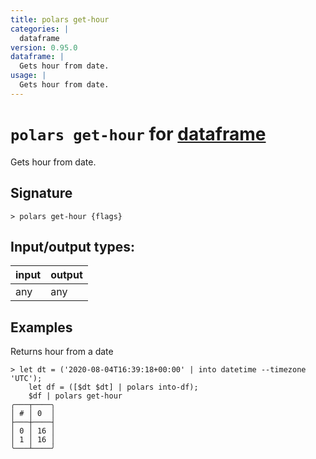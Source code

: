 ```yaml
---
title: polars get-hour
categories: |
  dataframe
version: 0.95.0
dataframe: |
  Gets hour from date.
usage: |
  Gets hour from date.
---
```

<!-- This file is automatically generated. Please edit the command in https://github.com/nushell/nushell instead. -->

# `polars get-hour` for [dataframe](/commands/categories/dataframe.md)

<div class='command-title'>Gets hour from date.</div>

## Signature

```> polars get-hour {flags} ```


## Input/output types:

| input | output |
| ----- | ------ |
| any   | any    |

## Examples

Returns hour from a date
```nu
> let dt = ('2020-08-04T16:39:18+00:00' | into datetime --timezone 'UTC');
    let df = ([$dt $dt] | polars into-df);
    $df | polars get-hour
╭───┬────╮
│ # │ 0  │
├───┼────┤
│ 0 │ 16 │
│ 1 │ 16 │
╰───┴────╯

```
